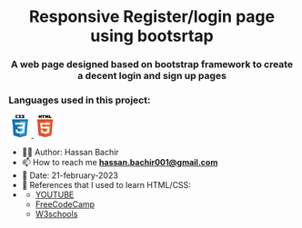 <h1 align="center">Responsive Register/login page using bootsrtap</h1>
<h3 align="center">A web page designed based on bootstrap framework to create a decent login and sign up pages </h3>

<h3 align="left">Languages used in this project:</h3>
<p align="left"> <a href="https://www.w3schools.com/css/" target="_blank" rel="noreferrer"> <img src="https://raw.githubusercontent.com/devicons/devicon/master/icons/css3/css3-original-wordmark.svg" alt="css3" width="40" height="40"/> </a> <a href="https://www.w3.org/html/" target="_blank" rel="noreferrer"> <img src="https://raw.githubusercontent.com/devicons/devicon/master/icons/html5/html5-original-wordmark.svg" alt="html5" width="40" height="40"/> </a> </p>


- 👨‍💻 Author: Hassan Bachir
- 📫 How to reach me **hassan.bachir001@gmail.com**
- 🌱 Date: 21-february-2023
- 📝 References that I used to learn HTML/CSS:
- <ul><li><a href="https://www.youtube.com/watch?v=G-EGDH50hGE">YOUTUBE</a>
  </li>
  <li><a href="https://www.freecodecamp.org/" >FreeCodeCamp</a></li>
  <li><a href="https://www.w3schools.com/">W3schools</a></li>
  </ul>
